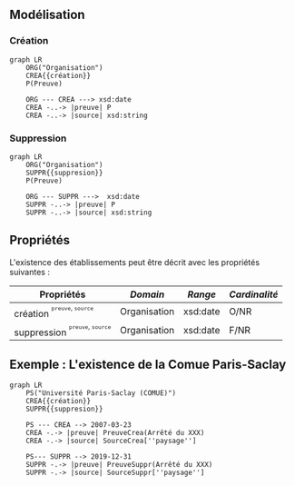 ## Modélisation

### Création

```mermaid
graph LR
    ORG("Organisation")
    CREA{{création}}
    P(Preuve)

    ORG --- CREA ---> xsd:date
    CREA -..-> |preuve| P
    CREA -..-> |source| xsd:string
```
### Suppression

```mermaid
graph LR
    ORG("Organisation")
    SUPPR{{suppresion}}
    P(Preuve)
    
    ORG --- SUPPR --->  xsd:date
    SUPPR -..-> |preuve| P
    SUPPR -..-> |source| xsd:string
```

## Propriétés

L'existence des établissements peut être décrit avec les propriétés suivantes :

| **Propriétés**                                       | ***Domain*** | ***Range*** | ***Cardinalité*** |
| ---------------------------------------------------- | ------------ | ----------- | ----------------- |
| création <sup><sup>`preuve`, `source`</sup></sup>    | Organisation | xsd:date    | O/NR              |
| suppression <sup><sup>`preuve`, `source`</sup></sup> | Organisation | xsd:date    | F/NR              |


## Exemple : L'existence de la Comue Paris-Saclay

```mermaid
graph LR
    PS("Université Paris-Saclay (COMUE)")
    CREA{{création}}
    SUPPR{{suppresion}}

    PS --- CREA --> 2007-03-23
    CREA -.-> |preuve| PreuveCrea(Arrêté du XXX)
    CREA -.-> |source| SourceCrea[''paysage'']
    
    PS--- SUPPR --> 2019-12-31
    SUPPR -.-> |preuve| PreuveSuppr(Arrêté du XXX)
    SUPPR -.-> |source| SourceSuppr[''paysage'']
```